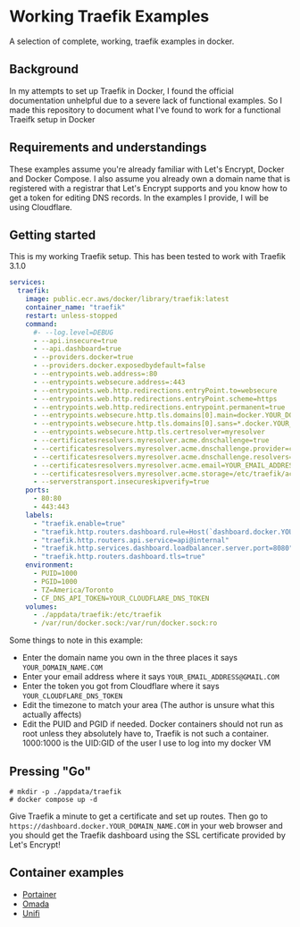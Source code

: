 # Working Traefik Examples

A selection of complete, working, traefik examples in docker.

## Background

In my attempts to set up Traefik in Docker, I found the official documentation unhelpful due to a severe lack of functional examples. So I made this repository to document what I've found to work for a functional Traeifk setup in Docker

## Requirements and understandings

These examples assume you're already familiar with Let's Encrypt, Docker and Docker Compose. I also assume you already own a domain name that is registered with a registrar that Let's Encrypt supports and you know how to get a token for editing DNS records. In the examples I provide, I will be using Cloudflare.

## Getting started

This is my working Traefik setup. This has been tested to work with Traefik 3.1.0

```yaml
services:
  traefik:
    image: public.ecr.aws/docker/library/traefik:latest
    container_name: "traefik"
    restart: unless-stopped
    command:
      #- --log.level=DEBUG
      - --api.insecure=true
      - --api.dashboard=true
      - --providers.docker=true
      - --providers.docker.exposedbydefault=false
      - --entrypoints.web.address=:80
      - --entrypoints.websecure.address=:443
      - --entrypoints.web.http.redirections.entryPoint.to=websecure
      - --entrypoints.web.http.redirections.entryPoint.scheme=https
      - --entrypoints.web.http.redirections.entrypoint.permanent=true
      - --entrypoints.websecure.http.tls.domains[0].main=docker.YOUR_DOMAIN_NAME.COM
      - --entrypoints.websecure.http.tls.domains[0].sans=*.docker.YOUR_DOMAIN_NAME.COM
      - --entrypoints.websecure.http.tls.certresolver=myresolver
      - --certificatesresolvers.myresolver.acme.dnschallenge=true
      - --certificatesresolvers.myresolver.acme.dnschallenge.provider=cloudflare
      - --certificatesresolvers.myresolver.acme.dnschallenge.resolvers=9.9.9.9:53
      - --certificatesresolvers.myresolver.acme.email=YOUR_EMAIL_ADDRESS@GMAIL.COM
      - --certificatesresolvers.myresolver.acme.storage=/etc/traefik/acme.json
      - --serverstransport.insecureskipverify=true
    ports:
      - 80:80
      - 443:443
    labels:
      - "traefik.enable=true"
      - "traefik.http.routers.dashboard.rule=Host(`dashboard.docker.YOUR_DOMAIN_NAME.COM`)"
      - "traefik.http.routers.api.service=api@internal"
      - "traefik.http.services.dashboard.loadbalancer.server.port=8080"
      - "traefik.http.routers.dashboard.tls=true"
    environment:
      - PUID=1000
      - PGID=1000
      - TZ=America/Toronto
      - CF_DNS_API_TOKEN=YOUR_CLOUDFLARE_DNS_TOKEN
    volumes:
      - ./appdata/traefik:/etc/traefik
      - /var/run/docker.sock:/var/run/docker.sock:ro
```
  
  Some things to note in this example: 
  
   * Enter the domain name you own in the three places it says `YOUR_DOMAIN_NAME.COM` 
   * Enter your email address where it says `YOUR_EMAIL_ADDRESS@GMAIL.COM` 
   * Enter the token you got from Cloudflare where it says `YOUR_CLOUDFLARE_DNS_TOKEN`
   * Edit the timezone to match your area (The author is unsure what this actually affects)
   * Edit the PUID and PGID if needed. Docker containers should not run as root unless they absolutely have to, Traefik is not such a container. 1000:1000 is the UID:GID of the user I use to log into my docker VM
   
## Pressing "Go"

```
# mkdir -p ./appdata/traefik
# docker compose up -d
```

Give Traefik a minute to get a certificate and set up routes. Then go to `https://dashboard.docker.YOUR_DOMAIN_NAME.COM` in your web browser and you should get the Traefik dashboard using the SSL certificate provided by Let's Encrypt!

## Container examples

 * [Portainer](Portainer.md)
 * [Omada](Omada.md)
 * [Unifi](Unifi.md)

